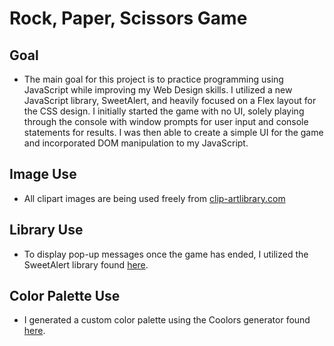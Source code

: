 # **Rock, Paper, Scissors Game**
## **Goal**
- The main goal for this project is to practice programming using JavaScript while improving my Web Design skills. I utilized a new JavaScript library, SweetAlert, and heavily focused on a Flex layout for the CSS design. I initially started the game with no UI, solely playing through the console with window prompts for user input and console statements for results. I was then able to create a simple UI for the game and incorporated DOM manipulation to my JavaScript.

## **Image Use**
- All clipart images are being used freely from [clip-artlibrary.com](http://clipart-library.com/)

## **Library Use**
- To display pop-up messages once the game has ended, I utilized the SweetAlert library found [here](https://sweetalert.js.org).

## **Color Palette Use**
- I generated a custom color palette using the Coolors generator found [here](https://coolors.co).
